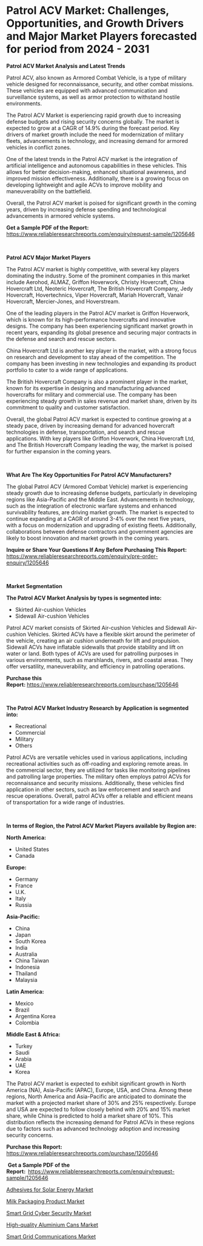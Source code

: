 <p><h1>Patrol ACV Market: Challenges, Opportunities, and Growth Drivers and Major Market Players forecasted for period from 2024 - 2031</h1></p><p><strong>Patrol ACV Market Analysis and Latest Trends</strong></p>
<p><p>Patrol ACV, also known as Armored Combat Vehicle, is a type of military vehicle designed for reconnaissance, security, and other combat missions. These vehicles are equipped with advanced communication and surveillance systems, as well as armor protection to withstand hostile environments.</p><p>The Patrol ACV Market is experiencing rapid growth due to increasing defense budgets and rising security concerns globally. The market is expected to grow at a CAGR of 14.9% during the forecast period. Key drivers of market growth include the need for modernization of military fleets, advancements in technology, and increasing demand for armored vehicles in conflict zones.</p><p>One of the latest trends in the Patrol ACV market is the integration of artificial intelligence and autonomous capabilities in these vehicles. This allows for better decision-making, enhanced situational awareness, and improved mission effectiveness. Additionally, there is a growing focus on developing lightweight and agile ACVs to improve mobility and maneuverability on the battlefield.</p><p>Overall, the Patrol ACV market is poised for significant growth in the coming years, driven by increasing defense spending and technological advancements in armored vehicle systems.</p></p>
<p><strong>Get a Sample PDF of the Report:&nbsp;</strong> <a href="https://www.reliableresearchreports.com/enquiry/request-sample/1205646">https://www.reliableresearchreports.com/enquiry/request-sample/1205646</a></p>
<p>&nbsp;</p>
<p><strong>Patrol ACV Major Market Players</strong></p>
<p><p>The Patrol ACV market is highly competitive, with several key players dominating the industry. Some of the prominent companies in this market include Aerohod, ALMAZ, Griffon Hoverwork, Christy Hovercraft, China Hovercraft Ltd, Neoteric Hovercraft, The British Hovercraft Company, Jedy Hovercraft, Hovertechnics, Viper Hovercraft, Mariah Hovercraft, Vanair Hovercraft, Mercier-Jones, and Hoverstream.</p><p>One of the leading players in the Patrol ACV market is Griffon Hoverwork, which is known for its high-performance hovercrafts and innovative designs. The company has been experiencing significant market growth in recent years, expanding its global presence and securing major contracts in the defense and search and rescue sectors.</p><p>China Hovercraft Ltd is another key player in the market, with a strong focus on research and development to stay ahead of the competition. The company has been investing in new technologies and expanding its product portfolio to cater to a wide range of applications.</p><p>The British Hovercraft Company is also a prominent player in the market, known for its expertise in designing and manufacturing advanced hovercrafts for military and commercial use. The company has been experiencing steady growth in sales revenue and market share, driven by its commitment to quality and customer satisfaction.</p><p>Overall, the global Patrol ACV market is expected to continue growing at a steady pace, driven by increasing demand for advanced hovercraft technologies in defense, transportation, and search and rescue applications. With key players like Griffon Hoverwork, China Hovercraft Ltd, and The British Hovercraft Company leading the way, the market is poised for further expansion in the coming years.</p></p>
<p>&nbsp;</p>
<p><strong>What Are The Key Opportunities For Patrol ACV Manufacturers?</strong></p>
<p><p>The global Patrol ACV (Armored Combat Vehicle) market is experiencing steady growth due to increasing defense budgets, particularly in developing regions like Asia-Pacific and the Middle East. Advancements in technology, such as the integration of electronic warfare systems and enhanced survivability features, are driving market growth. The market is expected to continue expanding at a CAGR of around 3-4% over the next five years, with a focus on modernization and upgrading of existing fleets. Additionally, collaborations between defense contractors and government agencies are likely to boost innovation and market growth in the coming years.</p></p>
<p><strong>Inquire or Share Your Questions If Any Before Purchasing This Report:</strong> <a href="https://www.reliableresearchreports.com/enquiry/pre-order-enquiry/1205646">https://www.reliableresearchreports.com/enquiry/pre-order-enquiry/1205646</a></p>
<p>&nbsp;</p>
<p><strong>Market Segmentation</strong></p>
<p><strong>The Patrol ACV Market Analysis by types is segmented into:</strong></p>
<p><ul><li>Skirted Air-cushion Vehicles</li><li>Sidewall Air-cushion Vehicles</li></ul></p>
<p><p>Patrol ACV market consists of Skirted Air-cushion Vehicles and Sidewall Air-cushion Vehicles. Skirted ACVs have a flexible skirt around the perimeter of the vehicle, creating an air cushion underneath for lift and propulsion. Sidewall ACVs have inflatable sidewalls that provide stability and lift on water or land. Both types of ACVs are used for patrolling purposes in various environments, such as marshlands, rivers, and coastal areas. They offer versatility, maneuverability, and efficiency in patrolling operations.</p></p>
<p><strong>Purchase this Report:&nbsp;</strong><a href="https://www.reliableresearchreports.com/purchase/1205646">https://www.reliableresearchreports.com/purchase/1205646</a></p>
<p>&nbsp;</p>
<p><strong>The Patrol ACV Market Industry Research by Application is segmented into:</strong></p>
<p><ul><li>Recreational</li><li>Commercial</li><li>Military</li><li>Others</li></ul></p>
<p><p>Patrol ACVs are versatile vehicles used in various applications, including recreational activities such as off-roading and exploring remote areas. In the commercial sector, they are utilized for tasks like monitoring pipelines and patrolling large properties. The military often employs patrol ACVs for reconnaissance and security missions. Additionally, these vehicles find application in other sectors, such as law enforcement and search and rescue operations. Overall, patrol ACVs offer a reliable and efficient means of transportation for a wide range of industries.</p></p>
<p>&nbsp;</p>
<p><strong>In terms of Region, the Patrol ACV Market Players available by Region are:</strong></p>
<p>
    <p> <strong> North America: </strong>
        <ul>
            <li>United States</li>
            <li>Canada</li>
        </ul>
        </p> 
    <p> <strong> Europe: </strong>
        <ul>
            <li>Germany</li>
            <li>France</li>
            <li>U.K.</li>
            <li>Italy</li>
            <li>Russia</li>
        </ul>
        </p> 
    <p> <strong> Asia-Pacific: </strong>
        <ul>
            <li>China</li>
            <li>Japan</li>
            <li>South Korea</li>
            <li>India</li>
            <li>Australia</li>
            <li>China Taiwan</li>
            <li>Indonesia</li>
            <li>Thailand</li>
            <li>Malaysia</li>
        </ul>
        </p> 
    <p> <strong> Latin America: </strong>
        <ul>
            <li>Mexico</li>
            <li>Brazil</li>
            <li>Argentina Korea</li>
            <li>Colombia</li>
        </ul>
        </p> 
    <p> <strong> Middle East & Africa: </strong>
        <ul>
            <li>Turkey</li>
            <li>Saudi</li>
            <li>Arabia</li>
            <li>UAE</li>
            <li>Korea</li>
        </ul>
    </p>
    </p>
<p><p>The Patrol ACV market is expected to exhibit significant growth in North America (NA), Asia-Pacific (APAC), Europe, USA, and China. Among these regions, North America and Asia-Pacific are anticipated to dominate the market with a projected market share of 30% and 25% respectively. Europe and USA are expected to follow closely behind with 20% and 15% market share, while China is predicted to hold a market share of 10%. This distribution reflects the increasing demand for Patrol ACVs in these regions due to factors such as advanced technology adoption and increasing security concerns.</p></p>
<p><strong>Purchase this Report: </strong><a href="https://www.reliableresearchreports.com/purchase/1205646">https://www.reliableresearchreports.com/purchase/1205646</a></p>
<p>&nbsp;<strong>Get a Sample PDF of the Report:&nbsp;&nbsp;</strong><a href="https://www.reliableresearchreports.com/enquiry/request-sample/1205646">https://www.reliableresearchreports.com/enquiry/request-sample/1205646</a></p>
<p><strong></strong></p>
<p><p><a href="https://github.com/elizabethdagraca/Market-Research-Report-List-2/blob/main/adhesives-for-solar-energy-market.md">Adhesives for Solar Energy Market</a></p><p><a href="https://issuu.com/reportprime-2/docs/milk-packaging-product-market-size-2030.pptx">Milk Packaging Product Market</a></p><p><a href="https://medium.com/@oliviastone00/smart-grid-cyber-security-market-size-market-outlook-and-market-forecast-2024-to-2031-598af875b3c6">Smart Grid Cyber Security Market</a></p><p><a href="https://issuu.com/reportprime-2/docs/high-quality-aluminium-cans-market-size-2030.pptx">High-quality Aluminium Cans Market</a></p><p><a href="https://medium.com/@oliviastone00/smart-grid-communications-market-size-and-market-trends-complete-industry-overview-2024-to-2031-9bc8b2fb2fcf">Smart Grid Communications Market</a></p></p>